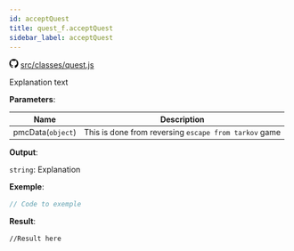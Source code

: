 ```yaml
---
id: acceptQuest
title: quest_f.acceptQuest
sidebar_label: acceptQuest
---
```

![](/img/github.png) [src/classes/quest.js](https://github.com/TrustedSourceLeaks/LeakedServer/blob/master/src/classes/quest.js#L83)

Explanation text

**Parameters**:

Name  |   Description 
----------- |   -----------
pmcData(`object`)  |   This is done from reversing `escape from tarkov` game


**Output**:

`string`: Explanation


**Exemple**:
```js
// Code to exemple
```

**Result**:
```
//Result here
```
